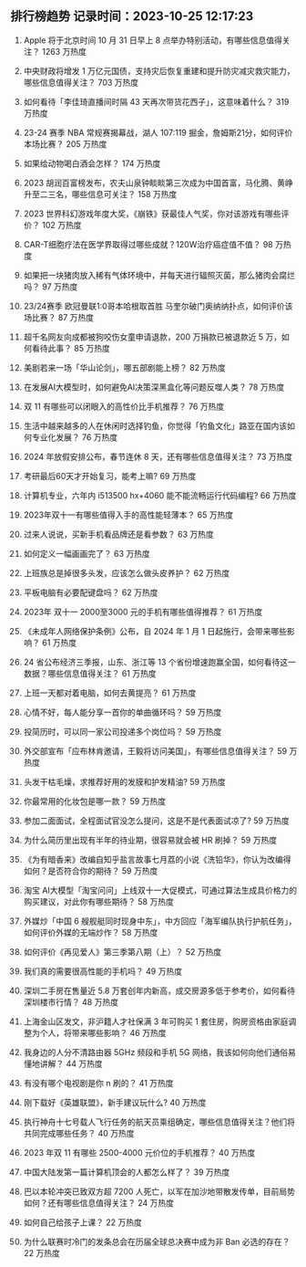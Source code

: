 
## 排行榜趋势 记录时间：2023-10-25 12:17:23
  
  1. Apple 将于北京时间 10 月 31 日早上 8 点举办特别活动，有哪些信息值得关注？ 1263 万热度
    
  2. 中央财政将增发 1 万亿元国债，支持灾后恢复重建和提升防灾减灾救灾能力，哪些信息值得关注？ 703 万热度
    
  3. 如何看待「李佳琦直播间时隔 43 天再次带货花西子」，这意味着什么？ 319 万热度
    
  4. 23-24 赛季 NBA 常规赛揭幕战，湖人 107:119 掘金，詹姆斯21分，如何评价本场比赛？ 205 万热度
    
  5. 如果给动物喝白酒会怎样？ 174 万热度
    
  6. 2023 胡润百富榜发布，农夫山泉钟睒睒第三次成为中国首富，马化腾、黄峥升至二三名，哪些信息可关注？ 158 万热度
    
  7. 2023 世界科幻游戏年度大奖，《崩铁》获最佳人气奖，你对该游戏有哪些评价？ 102 万热度
    
  8. CAR-T细胞疗法在医学界取得过哪些成就？120W治疗癌症值不值？ 98 万热度
    
  9. 如果把一块猪肉放入稀有气体环境中，并每天进行辐照灭菌，那么猪肉会腐烂吗？ 97 万热度
    
  10. 23/24赛季 欧冠曼联1:0哥本哈根取首胜 马奎尔破门奥纳纳扑点，如何评价该场比赛？ 87 万热度
    
  11. 超千名网友向成都被狗咬伤女童申请退款，200 万捐款已被退款近 5 万，如何看待此事？ 85 万热度
    
  12. 美剧若来一场「华山论剑」，哪五部剧能上榜？ 82 万热度
    
  13. 在发展AI大模型时，如何避免AI决策深黑盒化等问题反噬人类？ 78 万热度
    
  14. 双 11 有哪些可以闭眼入的高性价比手机推荐？ 76 万热度
    
  15. 生活中越来越多的人在休闲时选择钓鱼，你觉得「钓鱼文化」路亚在国内该如何专业化发展？ 76 万热度
    
  16. 2024 年放假安排公布，春节连休 8 天，还有哪些信息值得关注？ 73 万热度
    
  17. 考研最后60天才开始复习，能考上嘛? 69 万热度
    
  18. 计算机专业，六年内 i513500 hx+4060 能不能流畅运行代码编程? 66 万热度
    
  19. 2023年双十一有哪些值得入手的高性能轻薄本？ 65 万热度
    
  20. 过来人说说，买新手机看品牌还是看参数？ 63 万热度
    
  21. 如何定义一幅画画完了？ 63 万热度
    
  22. 上班族总是掉很多头发，应该怎么做头皮养护？ 62 万热度
    
  23. 平板电脑有必要配键盘吗？ 62 万热度
    
  24. 2023年 双十一 2000至3000 元的手机有哪些值得推荐？ 61 万热度
    
  25. 《未成年人网络保护条例》公布，自 2024 年 1 月 1 日起施行，会带来哪些影响？ 61 万热度
    
  26. 24 省公布经济三季报，山东、浙江等 13 个省份增速跑赢全国，如何看待这一数据？哪些信息值得关注？ 61 万热度
    
  27. 上班一天都对着电脑，如何去黄提亮？ 61 万热度
    
  28. 心情不好，每人能分享一首你的单曲循环吗？ 59 万热度
    
  29. 投简历时，可以同一家公司投递多个岗位吗？ 59 万热度
    
  30. 外交部宣布「应布林肯邀请，王毅将访问美国」，有哪些信息值得关注？ 59 万热度
    
  31. 头发干枯毛燥，求推荐好用的发膜和护发精油? 59 万热度
    
  32. 你最常用的化妆包是哪一款？ 59 万热度
    
  33. 参加二面面试，全程面试官没怎么提问，这是不是代表面试凉了? 59 万热度
    
  34. 为什么简历里出现有半年的待业期，很容易就会被 HR 刷掉？ 59 万热度
    
  35. 《为有暗香来》改编自知乎盐言故事七月荔的小说《洗铅华》，你认为改编得如何？是否符合你的期待？ 59 万热度
    
  36. 淘宝 AI大模型「淘宝问问」上线双十一大促模式，可通过算法生成具价格力的购买建议，对此你有哪些期待？ 58 万热度
    
  37. 外媒炒「中国 6 艘舰艇同时现身中东」，中方回应「海军编队执行护航任务」，如何评价外媒的无端炒作？ 58 万热度
    
  38. 如何评价《再见爱人》第三季第八期（上）？ 52 万热度
    
  39. 我们真的需要很高性能的手机吗？ 49 万热度
    
  40. 深圳二手房在售量近 5.8 万套创年内新高，成交房源多低于参考价，如何看待深圳楼市行情？ 48 万热度
    
  41. 上海金山区发文，非沪籍人才社保满 3 年可购买 1 套住房，购房资格由家庭调整为个人，将带来哪些影响？ 46 万热度
    
  42. 我身边的人分不清路由器 5GHz 频段和手机 5G 网络，我该如何向他们通俗易懂地讲解？ 44 万热度
    
  43. 有没有哪个电视剧是你 n 刷的？ 41 万热度
    
  44. 刚下载好《英雄联盟》，新手建议玩什么? 40 万热度
    
  45. 执行神舟十七号载人飞行任务的航天员乘组确定，哪些信息值得关注？他们将共同完成哪些任务？ 40 万热度
    
  46. 2023 年双 11 有哪些 2500-4000 元价位的手机推荐？ 40 万热度
    
  47. 中国大陆发第一篇计算机顶会的人都怎么样了？ 39 万热度
    
  48. 巴以本轮冲突已致双方超 7200 人死亡，以军在加沙地带散发传单，目前局势如何？还有哪些信息值得关注？ 24 万热度
    
  49. 如何自己给孩子上课？ 22 万热度
    
  50. 为什么联赛时冷门的发条总会在历届全球总决赛中成为非 Ban 必选的存在？ 22 万热度
    